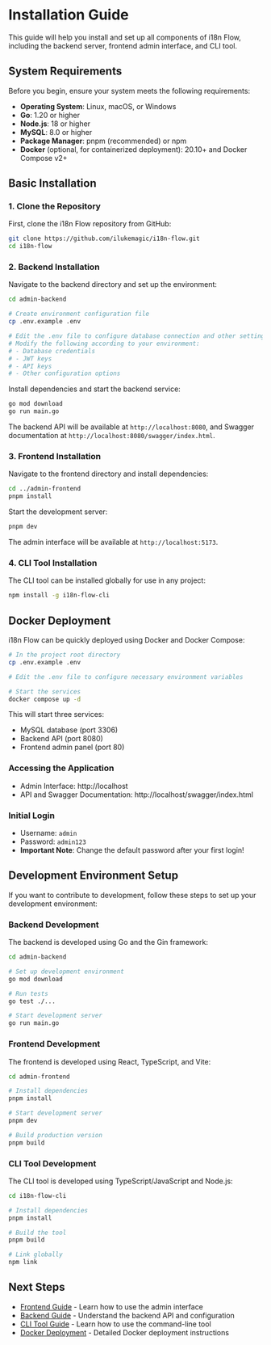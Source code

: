 # Installation Guide

This guide will help you install and set up all components of i18n Flow, including the backend server, frontend admin interface, and CLI tool.

## System Requirements

Before you begin, ensure your system meets the following requirements:

- **Operating System**: Linux, macOS, or Windows
- **Go**: 1.20 or higher
- **Node.js**: 18 or higher
- **MySQL**: 8.0 or higher
- **Package Manager**: pnpm (recommended) or npm
- **Docker** (optional, for containerized deployment): 20.10+ and Docker Compose v2+

## Basic Installation

### 1. Clone the Repository

First, clone the i18n Flow repository from GitHub:

```bash
git clone https://github.com/ilukemagic/i18n-flow.git
cd i18n-flow
```

### 2. Backend Installation

Navigate to the backend directory and set up the environment:

```bash
cd admin-backend

# Create environment configuration file
cp .env.example .env

# Edit the .env file to configure database connection and other settings
# Modify the following according to your environment:
# - Database credentials
# - JWT keys
# - API keys
# - Other configuration options
```

Install dependencies and start the backend service:

```bash
go mod download
go run main.go
```

The backend API will be available at `http://localhost:8080`, and Swagger documentation at `http://localhost:8080/swagger/index.html`.

### 3. Frontend Installation

Navigate to the frontend directory and install dependencies:

```bash
cd ../admin-frontend
pnpm install
```

Start the development server:

```bash
pnpm dev
```

The admin interface will be available at `http://localhost:5173`.

### 4. CLI Tool Installation

The CLI tool can be installed globally for use in any project:

```bash
npm install -g i18n-flow-cli
```

## Docker Deployment

i18n Flow can be quickly deployed using Docker and Docker Compose:

```bash
# In the project root directory
cp .env.example .env

# Edit the .env file to configure necessary environment variables

# Start the services
docker compose up -d
```

This will start three services:

- MySQL database (port 3306)
- Backend API (port 8080)
- Frontend admin panel (port 80)

### Accessing the Application

- Admin Interface: http://localhost
- API and Swagger Documentation: http://localhost/swagger/index.html

### Initial Login

- Username: `admin`
- Password: `admin123`
- **Important Note**: Change the default password after your first login!

## Development Environment Setup

If you want to contribute to development, follow these steps to set up your development environment:

### Backend Development

The backend is developed using Go and the Gin framework:

```bash
cd admin-backend

# Set up development environment
go mod download

# Run tests
go test ./...

# Start development server
go run main.go
```

### Frontend Development

The frontend is developed using React, TypeScript, and Vite:

```bash
cd admin-frontend

# Install dependencies
pnpm install

# Start development server
pnpm dev

# Build production version
pnpm build
```

### CLI Tool Development

The CLI tool is developed using TypeScript/JavaScript and Node.js:

```bash
cd i18n-flow-cli

# Install dependencies
pnpm install

# Build the tool
pnpm build

# Link globally
npm link
```

## Next Steps

- [Frontend Guide](/en/guide/frontend-guide) - Learn how to use the admin interface
- [Backend Guide](/en/guide/backend-guide) - Understand the backend API and configuration
- [CLI Tool Guide](/en/guide/cli-guide) - Learn how to use the command-line tool
- [Docker Deployment](/en/deployment/docker) - Detailed Docker deployment instructions
